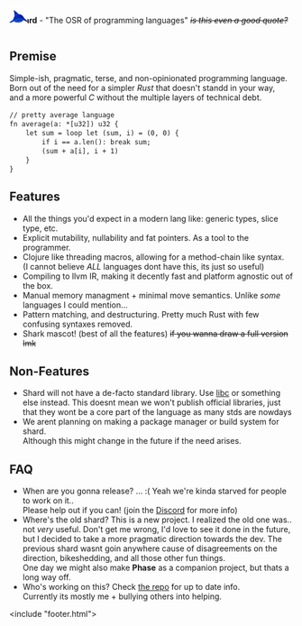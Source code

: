 <link href="style/style.css" rel="stylesheet"/>
<include "header.html">

<div style="position:relative;display:inline-block;">
<img src="shark.png" style="position:absolute;"/>
<div style="padding-left:9px;">

**Shard** - "The OSR of programming languages" *~~is this even a good quote?~~*

</div>
</div>

## Premise
Simple-ish, pragmatic, terse, and non-opinionated programming language.  
Born out of the need for a simpler *Rust* that doesn't standd in your way,  
and a more powerful *C* without the multiple layers of technical debt.  

```
// pretty average language
fn average(a: *[u32]) u32 {
	let sum = loop let (sum, i) = (0, 0) {
		if i == a.len(): break sum;
		(sum + a[i], i + 1)
	}
}
```

## Features
- All the things you'd expect in a modern lang like: generic types, slice type, etc.
- Explicit mutability, nullability and fat pointers. As a tool to the programmer.
- Clojure like threading macros, allowing for a method-chain like syntax.  
  (I cannot believe *ALL* languages dont have this, its just so useful)
- Compiling to llvm IR, making it decently fast and platform agnostic out of the box.
- Manual memory managment + minimal move semantics. Unlike *some* languages I could mention...
- Pattern matching, and destructuring. Pretty much Rust with few confusing syntaxes removed.
- Shark mascot! (best of all the features) ~~if you wanna draw a full version lmk~~

## Non-Features
- Shard will not have a de-facto standard library.
  Use [libc](https://musl.libc.org/) or something else instead.
  This doesnt mean we won't publish official libraries, just that they wont be a core part of the language as many stds are nowdays
- We arent planning on making a package manager or build system for shard.  
  Although this might change in the future if the need arises.

## FAQ
- When are you gonna release? ... :( Yeah we're kinda starved for people to work on it..  
  Please help out if you can! (join the [Discord](https://discord.gg/f5FVgr7gxX) for more info)
- Where's the old shard? This is a new project. I realized the old one was.. not *very* useful.
  Don't get me wrong, I'd love to see it done in the future, but I decided to take a more pragmatic direction towards the dev.
  The previous shard wasnt goin anywhere cause of disagreements on the direction, bikeshedding, and all those other fun things.  
  One day we might also make **Phase** as a companion project, but thats a long way off.
- Who's working on this? Check [the repo](https://github.com/shard-org/sharc) for up to date info.  
  Currently its mostly me + bullying others into helping. 


<include "footer.html">
